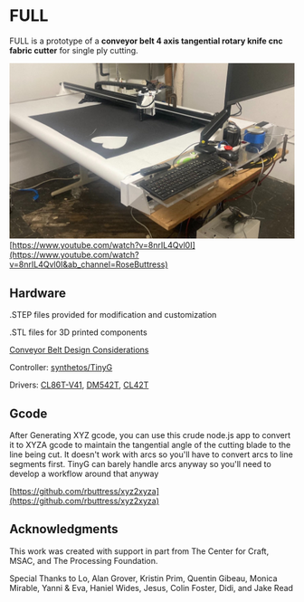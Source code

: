 
# FULL

FULL is a prototype of a **conveyor belt 4 axis tangential rotary knife cnc fabric cutter** for single ply cutting.

![Fabric Cutter](https://github.com/rbuttress/dinner/blob/main/dinner.jpeg)
[https://www.youtube.com/watch?v=8nrIL4Qvl0I](https://www.youtube.com/watch?v=8nrIL4Qvl0I&ab_channel=RoseButtress)
## Hardware

.STEP files provided for modification and customization

.STL files for 3D printed components

[Conveyor Belt Design Considerations](https://accurateindustrial.com/resources/articles/3-basic-conveyor-belt-tracking-rules-to-follow/)

Controller: [synthetos/TinyG](https://github.com/synthetos/TinyG/wiki)

Drivers: [CL86T-V41](https://www.omc-stepperonline.com/index.php?route=product/product/get_file&file=3155/CL86T-V41.pdf), [DM542T](https://www.omc-stepperonline.com/index.php?route=product/product/get_file&file=382/DM542T.pdf), [CL42T](https://www.omc-stepperonline.com/index.php?route=product/product/get_file&file=884/CL42T.pdf)

## Gcode

After Generating XYZ gcode, you can use this crude node.js app to convert it to XYZA gcode to maintain the tangential angle of the cutting blade to the line being cut. It doesn't work with arcs so you'll have to convert arcs to line segments first. TinyG can barely handle arcs anyway so you'll need to develop a workflow around that anyway

[https://github.com/rbuttress/xyz2xyza](https://github.com/rbuttress/xyz2xyza)

## Acknowledgments

This work was created with support in part from The Center for Craft, MSAC, and The Processing Foundation.

Special Thanks to Lo, Alan Grover, Kristin Prim, Quentin Gibeau, Monica Mirable, Yanni & Eva, Haniel Wides, Jesus, Colin Foster, Didi, and Jake Read

